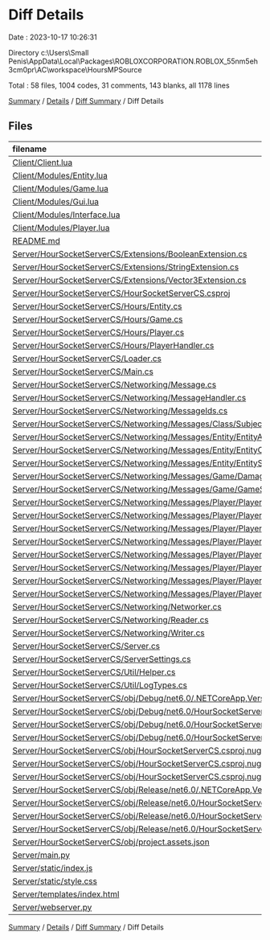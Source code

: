 # Diff Details

Date : 2023-10-17 10:26:31

Directory c:\\Users\\Small Penis\\AppData\\Local\\Packages\\ROBLOXCORPORATION.ROBLOX_55nm5eh3cm0pr\\AC\\workspace\\HoursMPSource

Total : 58 files,  1004 codes, 31 comments, 143 blanks, all 1178 lines

[Summary](results.md) / [Details](details.md) / [Diff Summary](diff.md) / Diff Details

## Files
| filename | language | code | comment | blank | total |
| :--- | :--- | ---: | ---: | ---: | ---: |
| [Client/Client.lua](/Client/Client.lua) | Lua | 51 | 0 | 1 | 52 |
| [Client/Modules/Entity.lua](/Client/Modules/Entity.lua) | Lua | -1 | 0 | 1 | 0 |
| [Client/Modules/Game.lua](/Client/Modules/Game.lua) | Lua | 3 | 0 | 0 | 3 |
| [Client/Modules/Gui.lua](/Client/Modules/Gui.lua) | Lua | 1 | 0 | 0 | 1 |
| [Client/Modules/Interface.lua](/Client/Modules/Interface.lua) | Lua | 91 | 0 | 7 | 98 |
| [Client/Modules/Player.lua](/Client/Modules/Player.lua) | Lua | -10 | -2 | -1 | -13 |
| [README.md](/README.md) | Markdown | 9 | 0 | 2 | 11 |
| [Server/HourSocketServerCS/Extensions/BooleanExtension.cs](/Server/HourSocketServerCS/Extensions/BooleanExtension.cs) | C# | 14 | 0 | 2 | 16 |
| [Server/HourSocketServerCS/Extensions/StringExtension.cs](/Server/HourSocketServerCS/Extensions/StringExtension.cs) | C# | 31 | 0 | 4 | 35 |
| [Server/HourSocketServerCS/Extensions/Vector3Extension.cs](/Server/HourSocketServerCS/Extensions/Vector3Extension.cs) | C# | 13 | 0 | 2 | 15 |
| [Server/HourSocketServerCS/HourSocketServerCS.csproj](/Server/HourSocketServerCS/HourSocketServerCS.csproj) | XML | 15 | 0 | 5 | 20 |
| [Server/HourSocketServerCS/Hours/Entity.cs](/Server/HourSocketServerCS/Hours/Entity.cs) | C# | 37 | 0 | 9 | 46 |
| [Server/HourSocketServerCS/Hours/Game.cs](/Server/HourSocketServerCS/Hours/Game.cs) | C# | 51 | 1 | 11 | 63 |
| [Server/HourSocketServerCS/Hours/Player.cs](/Server/HourSocketServerCS/Hours/Player.cs) | C# | 49 | 2 | 15 | 66 |
| [Server/HourSocketServerCS/Hours/PlayerHandler.cs](/Server/HourSocketServerCS/Hours/PlayerHandler.cs) | C# | 39 | 0 | 9 | 48 |
| [Server/HourSocketServerCS/Loader.cs](/Server/HourSocketServerCS/Loader.cs) | C# | 19 | 0 | 4 | 23 |
| [Server/HourSocketServerCS/Main.cs](/Server/HourSocketServerCS/Main.cs) | C# | 42 | 0 | 9 | 51 |
| [Server/HourSocketServerCS/Networking/Message.cs](/Server/HourSocketServerCS/Networking/Message.cs) | C# | 16 | 0 | 3 | 19 |
| [Server/HourSocketServerCS/Networking/MessageHandler.cs](/Server/HourSocketServerCS/Networking/MessageHandler.cs) | C# | 38 | 0 | 5 | 43 |
| [Server/HourSocketServerCS/Networking/MessageIds.cs](/Server/HourSocketServerCS/Networking/MessageIds.cs) | C# | 24 | 0 | 2 | 26 |
| [Server/HourSocketServerCS/Networking/Messages/Class/SubjectPotionAddMessage.cs](/Server/HourSocketServerCS/Networking/Messages/Class/SubjectPotionAddMessage.cs) | C# | 27 | 1 | 5 | 33 |
| [Server/HourSocketServerCS/Networking/Messages/Entity/EntityAnimationMessage.cs](/Server/HourSocketServerCS/Networking/Messages/Entity/EntityAnimationMessage.cs) | C# | 30 | 4 | 6 | 40 |
| [Server/HourSocketServerCS/Networking/Messages/Entity/EntityCFrameMessage.cs](/Server/HourSocketServerCS/Networking/Messages/Entity/EntityCFrameMessage.cs) | C# | 39 | 1 | 8 | 48 |
| [Server/HourSocketServerCS/Networking/Messages/Entity/EntitySpawnMessage.cs](/Server/HourSocketServerCS/Networking/Messages/Entity/EntitySpawnMessage.cs) | C# | 40 | 1 | 7 | 48 |
| [Server/HourSocketServerCS/Networking/Messages/Game/DamageRequest.cs](/Server/HourSocketServerCS/Networking/Messages/Game/DamageRequest.cs) | C# | 29 | 0 | 5 | 34 |
| [Server/HourSocketServerCS/Networking/Messages/Game/GameStateChangedMessage.cs](/Server/HourSocketServerCS/Networking/Messages/Game/GameStateChangedMessage.cs) | C# | 27 | 0 | 5 | 32 |
| [Server/HourSocketServerCS/Networking/Messages/Player/PlayerCFrameMessage.cs](/Server/HourSocketServerCS/Networking/Messages/Player/PlayerCFrameMessage.cs) | C# | 21 | 0 | 4 | 25 |
| [Server/HourSocketServerCS/Networking/Messages/Player/PlayerChatMessage.cs](/Server/HourSocketServerCS/Networking/Messages/Player/PlayerChatMessage.cs) | C# | 29 | 0 | 6 | 35 |
| [Server/HourSocketServerCS/Networking/Messages/Player/PlayerDisconnectMessage.cs](/Server/HourSocketServerCS/Networking/Messages/Player/PlayerDisconnectMessage.cs) | C# | 21 | 0 | 4 | 25 |
| [Server/HourSocketServerCS/Networking/Messages/Player/PlayerInputMessage.cs](/Server/HourSocketServerCS/Networking/Messages/Player/PlayerInputMessage.cs) | C# | 33 | 0 | 5 | 38 |
| [Server/HourSocketServerCS/Networking/Messages/Player/PlayerKnockbackMessage.cs](/Server/HourSocketServerCS/Networking/Messages/Player/PlayerKnockbackMessage.cs) | C# | 31 | 0 | 7 | 38 |
| [Server/HourSocketServerCS/Networking/Messages/Player/PlayerPickTalentMessage.cs](/Server/HourSocketServerCS/Networking/Messages/Player/PlayerPickTalentMessage.cs) | C# | 43 | 0 | 6 | 49 |
| [Server/HourSocketServerCS/Networking/Messages/Player/PlayerRegisterMessage.cs](/Server/HourSocketServerCS/Networking/Messages/Player/PlayerRegisterMessage.cs) | C# | 35 | 2 | 5 | 42 |
| [Server/HourSocketServerCS/Networking/Messages/Player/PlayerStateMessage.cs](/Server/HourSocketServerCS/Networking/Messages/Player/PlayerStateMessage.cs) | C# | 35 | 0 | 7 | 42 |
| [Server/HourSocketServerCS/Networking/Networker.cs](/Server/HourSocketServerCS/Networking/Networker.cs) | C# | 39 | 0 | 4 | 43 |
| [Server/HourSocketServerCS/Networking/Reader.cs](/Server/HourSocketServerCS/Networking/Reader.cs) | C# | 67 | 0 | 6 | 73 |
| [Server/HourSocketServerCS/Networking/Writer.cs](/Server/HourSocketServerCS/Networking/Writer.cs) | C# | 29 | 0 | 7 | 36 |
| [Server/HourSocketServerCS/Server.cs](/Server/HourSocketServerCS/Server.cs) | C# | 55 | 4 | 9 | 68 |
| [Server/HourSocketServerCS/ServerSettings.cs](/Server/HourSocketServerCS/ServerSettings.cs) | C# | 12 | 5 | 3 | 20 |
| [Server/HourSocketServerCS/Util/Helper.cs](/Server/HourSocketServerCS/Util/Helper.cs) | C# | 44 | 0 | 5 | 49 |
| [Server/HourSocketServerCS/Util/LogTypes.cs](/Server/HourSocketServerCS/Util/LogTypes.cs) | C# | 12 | 0 | 2 | 14 |
| [Server/HourSocketServerCS/obj/Debug/net6.0/.NETCoreApp,Version=v6.0.AssemblyAttributes.cs](/Server/HourSocketServerCS/obj/Debug/net6.0/.NETCoreApp,Version=v6.0.AssemblyAttributes.cs) | C# | 3 | 1 | 1 | 5 |
| [Server/HourSocketServerCS/obj/Debug/net6.0/HourSocketServerCS.AssemblyInfo.cs](/Server/HourSocketServerCS/obj/Debug/net6.0/HourSocketServerCS.AssemblyInfo.cs) | C# | 9 | 10 | 5 | 24 |
| [Server/HourSocketServerCS/obj/Debug/net6.0/HourSocketServerCS.GeneratedMSBuildEditorConfig.editorconfig](/Server/HourSocketServerCS/obj/Debug/net6.0/HourSocketServerCS.GeneratedMSBuildEditorConfig.editorconfig) | Properties | 11 | 0 | 1 | 12 |
| [Server/HourSocketServerCS/obj/Debug/net6.0/HourSocketServerCS.GlobalUsings.g.cs](/Server/HourSocketServerCS/obj/Debug/net6.0/HourSocketServerCS.GlobalUsings.g.cs) | C# | 7 | 1 | 1 | 9 |
| [Server/HourSocketServerCS/obj/HourSocketServerCS.csproj.nuget.dgspec.json](/Server/HourSocketServerCS/obj/HourSocketServerCS.csproj.nuget.dgspec.json) | JSON | 77 | 0 | 0 | 77 |
| [Server/HourSocketServerCS/obj/HourSocketServerCS.csproj.nuget.g.props](/Server/HourSocketServerCS/obj/HourSocketServerCS.csproj.nuget.g.props) | XML | 16 | 0 | 0 | 16 |
| [Server/HourSocketServerCS/obj/HourSocketServerCS.csproj.nuget.g.targets](/Server/HourSocketServerCS/obj/HourSocketServerCS.csproj.nuget.g.targets) | XML | 2 | 0 | 0 | 2 |
| [Server/HourSocketServerCS/obj/Release/net6.0/.NETCoreApp,Version=v6.0.AssemblyAttributes.cs](/Server/HourSocketServerCS/obj/Release/net6.0/.NETCoreApp,Version=v6.0.AssemblyAttributes.cs) | C# | 3 | 1 | 1 | 5 |
| [Server/HourSocketServerCS/obj/Release/net6.0/HourSocketServerCS.AssemblyInfo.cs](/Server/HourSocketServerCS/obj/Release/net6.0/HourSocketServerCS.AssemblyInfo.cs) | C# | 9 | 10 | 5 | 24 |
| [Server/HourSocketServerCS/obj/Release/net6.0/HourSocketServerCS.GeneratedMSBuildEditorConfig.editorconfig](/Server/HourSocketServerCS/obj/Release/net6.0/HourSocketServerCS.GeneratedMSBuildEditorConfig.editorconfig) | Properties | 11 | 0 | 1 | 12 |
| [Server/HourSocketServerCS/obj/Release/net6.0/HourSocketServerCS.GlobalUsings.g.cs](/Server/HourSocketServerCS/obj/Release/net6.0/HourSocketServerCS.GlobalUsings.g.cs) | C# | 7 | 1 | 1 | 9 |
| [Server/HourSocketServerCS/obj/project.assets.json](/Server/HourSocketServerCS/obj/project.assets.json) | JSON | 155 | 0 | 0 | 155 |
| [Server/main.py](/Server/main.py) | Python | -372 | -11 | -52 | -435 |
| [Server/static/index.js](/Server/static/index.js) | JavaScript | -66 | 0 | -12 | -78 |
| [Server/static/style.css](/Server/static/style.css) | CSS | -63 | 0 | -7 | -70 |
| [Server/templates/index.html](/Server/templates/index.html) | HTML | -22 | 0 | -1 | -23 |
| [Server/webserver.py](/Server/webserver.py) | Python | -13 | -1 | -7 | -21 |

[Summary](results.md) / [Details](details.md) / [Diff Summary](diff.md) / Diff Details